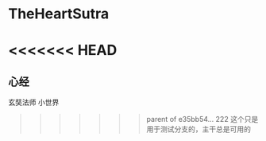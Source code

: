 # TheHeartSutra
<<<<<<< HEAD
=======
## 心经


玄奘法师  小世界
>>>>>>> parent of e35bb54... 222
这个只是用于测试分支的，主干总是可用的
